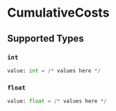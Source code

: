 # CumulativeCosts


## Supported Types

### `int`

```python
value: int = /* values here */
```

### `float`

```python
value: float = /* values here */
```

